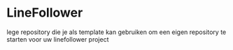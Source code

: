 # LineFollower


lege repository die je als template kan gebruiken om een eigen repository te starten voor uw linefollower project
